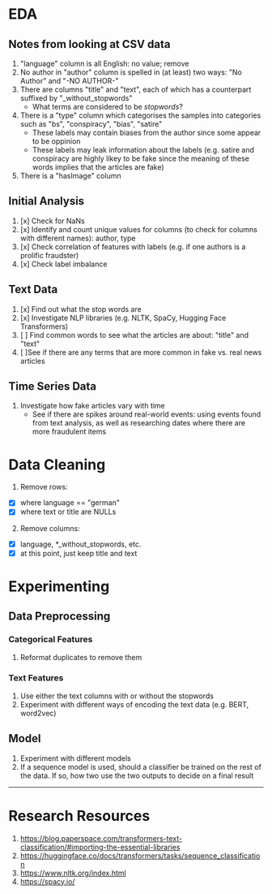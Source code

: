 # EDA
## Notes from looking at CSV data
1. "language" column is all English: no value; remove
2. No author in "author" column is spelled in (at least) two ways: "No Author" and "-NO AUTHOR-"
3. There are columns "title" and "text", each of which has a counterpart suffixed by "_without_stopwords"
   - What terms are considered to be *stopwords*?
4. There is a "type" column which categorises the samples into categories such as "bs", "conspiracy", "bias", "satire"
   - These labels may contain biases from the author since some appear to be oppinion
   - These labels may leak information about the labels (e.g. satire and conspiracy are highly likey to be fake since the meaning of these words implies that the articles are fake)
5. There is a "hasImage" column

## Initial Analysis
1. [x] Check for NaNs
2. [x] Identify and count unique values for columns (to check for columns with different names): author, type
3. [x] Check correlation of features with labels (e.g. if one authors is a prolific fraudster)
4. [x] Check label imbalance

## Text Data
1. [x] Find out what the stop words are
2. [x] Investigate NLP libraries (e.g. NLTK, SpaCy, Hugging Face Transformers)
3. [ ] Find common words to see what the articles are about: "title" and "text"
4. [ ]See if there are any terms that are more common in fake vs. real news articles

## Time Series Data
1. Investigate how fake articles vary with time
   - See if there are spikes around real-world events: using events found from text analysis, as well as researching dates where there are more fraudulent items

# Data Cleaning
1. Remove rows:
  - [x] where language == "german"
  - [x] where text or title are NULLs
2. Remove columns:
  - [x] language, *_without_stopwords, etc.
  - [x] at this point, just keep title and text

# Experimenting
## Data Preprocessing
### Categorical Features
1. Reformat duplicates to remove them

### Text Features
1. Use either the text columns with or without the stopwords
2. Experiment with different ways of encoding the text data (e.g. BERT, word2vec)

## Model
1. Experiment with different models
2. If a sequence model is used, should a classifier be trained on the rest of the data. If so, how two use the two outputs to decide on a final result

---
# Research Resources
1. https://blog.paperspace.com/transformers-text-classification/#importing-the-essential-libraries
2. https://huggingface.co/docs/transformers/tasks/sequence_classification
3. https://www.nltk.org/index.html
4. https://spacy.io/